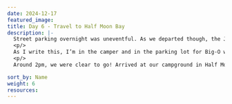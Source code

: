 ```yaml
---
date: 2024-12-17
featured_image: 
title: Day 6 - Travel to Half Moon Bay
description: |-
  Street parking overnight was uneventful. As we departed though, the Jeep’s check engine light came on. 😧 Not again! Our departure was delayed for a day and a half as repairs were made. Now something new.
  <p/>
  As I write this, I’m in the camper and in the parking lot for Big-O waiting for a part and all the cars carefully maneuvering around us to get in and out of bays.
  <p/>
  Around 2pm, we were clear to go! Arrived at our campground in Half Moon Bay at about 4pm, after a drive along Hwy 1 in the infamous central coast fog. We’re right next to the beach! This will be our home for three nights. Next two days: day tripping into San Francisco!

sort_by: Name
weight: 6
resources:
---
```

